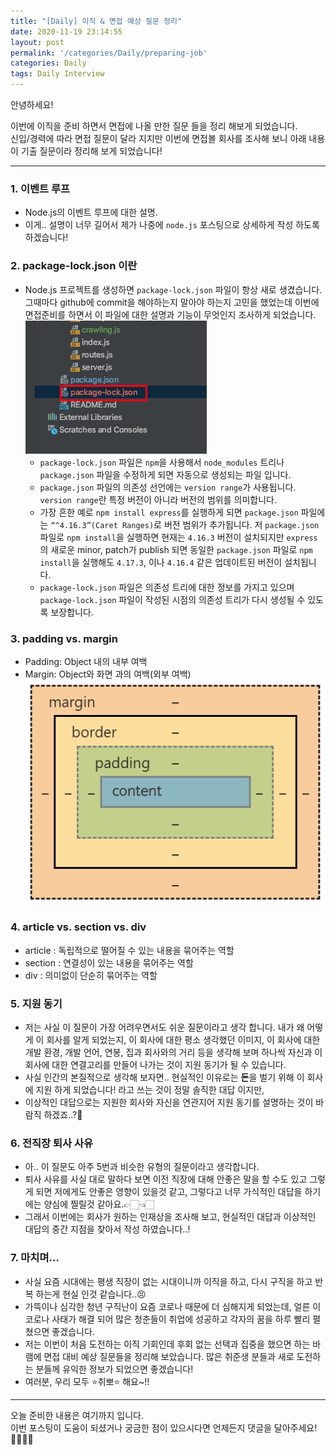 ```yaml
---
title: "[Daily] 이직 & 면접 예상 질문 정리"
date: 2020-11-19 23:14:55
layout: post
permalink: '/categories/Daily/preparing-job'
categories: Daily
tags: Daily Interview
--- 
```


안녕하세요!

이번에 이직을 준비 하면서 면접에 나올 만한 질문 들을 정리 해보게 되었습니다.  
신입/경력에 따라 면접 질문이 달라 지지만 이번에 면접볼 회사를 조사해 보니 아래 내용이 기출 질문이라 정리해 보게 되었습니다! 

  
-----
### 1. 이벤트 루프
- Node.js의 이벤트 루프에 대한 설명.
- 이게.. 설명이 너무 길어서 제가 나중에 `node.js` 포스팅으로 상세하게 작성 하도록 하겠습니다!


### 2. package-lock.json 이란
- Node.js 프로젝트를 생성하면 `package-lock.json` 파일이 항상 새로 생겼습니다. 그때마다 github에 commit을 해야하는지 말아야 하는지 고민을 했었는데 이번에 면접준비를 하면서 이 파일에 대한 설명과 기능이 무엇인지 조사하게 되었습니다.
![image1](/assets/images/daily/package-lock.png)
  * `package-lock.json` 파일은 `npm`을 사용해서 `node_modules` 트리나 `package.json` 파일을 수정하게 되면 자동으로 생성되는 파일 입니다.
  * `package.json` 파일의 의존성 선언에는 `version range`가 사용됩니다. `version range`란 특정 버전이 아니라 버전의 범위를 의미합니다.
  * 가장 흔한 예로 `npm install express`를 실행하게 되면 `package.json` 파일에는 `“^4.16.3”(Caret Ranges)`로 버전 범위가 추가됩니다. 저 `package.json` 파일로 `npm install`을 실행하면 현재는 `4.16.3` 버전이 설치되지만 `express`의 새로운 minor, patch가 publish 되면 동일한 `package.json` 파일로 `npm install`을 실행해도 `4.17.3`, 이나 `4.16.4` 같은 업데이트된 버전이 설치됩니다.
  * `package-lock.json` 파일은 의존성 트리에 대한 정보를 가지고 있으며 `package-lock.json` 파일이 작성된 시점의 의존성 트리가 다시 생성될 수 있도록 보장합니다.
  

### 3. padding vs. margin
* Padding: Object 내의 내부 여백
* Margin: Object와 화면 과의 여백(외부 여백)
![image2](/assets/images/daily/css-box-model-box-sizing.png)


### 4. article vs. section vs. div
* article : 독립적으로 떨어질 수 있는 내용을 묶어주는 역할
* section : 연결성이 있는 내용을 묶어주는 역할
* div : 의미없이 단순히 묶어주는 역할


### 5. 지원 동기
* 저는 사실 이 질문이 가장 어려우면서도 쉬운 질문이라고 생각 합니다. 내가 왜 어떻게 이 회사를 알게 되었는지, 이 회사에 대한 평소 생각했던 이미지, 이 회사에 대한 개발 환경, 개발 언어, 연봉, 집과 회사와의 거리 등을 생각해 보며 하나씩 자신과 이 회사에 대한 연결고리를 만들어 나가는 것이 지원 동기가 될 수 있습니다.
* 사실 인간의 본질적으로 생각해 보자면.. 현실적인 이유로는 **돈**을 벌기 위해 이 회사에 지원 하게 되었습니다! 라고 쓰는 것이 정말 솔직한 대답 이지만,
* 이상적인 대답으로는 지원한 회사와 자신을 연관지어 지원 동기를 설명하는 것이 바람직 하겠죠..?🤔


### 6. 전직장 퇴사 사유
* 아.. 이 질문도 아주 5번과 비슷한 유형의 질문이라고 생각합니다.
* 퇴사 사유를 사실 대로 말하다 보면 이전 직장에 대해 안좋은 말을 할 수도 있고 그렇게 되면 저에게도 안좋은 영향이 있을것 같고, 그렇다고 너무 가식적인 대답을 하기에는 양심에 찔릴것 같아요.👉🏻👈🏻
* 그래서 이번에는 회사가 원하는 인재상을 조사해 보고, 현실적인 대답과 이상적인 대답의 중간 지점을 찾아서 작성 하였습니다..!


### 7. 마치며...
* 사실 요즘 시대에는 평생 직장이 없는 시대이니까 이직을 하고, 다시 구직을 하고 반복 하는게 현실 인것 같습니다..😣
* 가뜩이나 심각한 청년 구직난이 요즘 코로나 때문에 더 심해지게 되었는데, 얼른 이 코로나 사태가 해결 되어 많은 청춘들이 취업에 성공하고 각자의 꿈을 하루 빨리 펼쳤으면 좋겠습니다.
* 저는 이번이 처음 도전하는 이직 기회인데 후회 없는 선택과 집중을 했으면 하는 바램에 면접 대비 예상 질문들을 정리해 보았습니다. 많은 취준생 분들과 새로 도전하는 분들께 유익한 정보가 되었으면 좋겠습니다! 
* 여러분, 우리 모두 ⭐️취뽀⭐️ 해요~!!


-----


오늘 준비한 내용은 여기까지 입니다.  
이번 포스팅이 도움이 되셨거나 궁금한 점이 있으시다면 언제든지 댓글을 달아주세요!🙋🏻‍♀️💡


